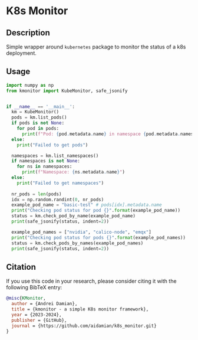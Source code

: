 # K8s Monitor 

## Description

Simple wrapper around `kubernetes` package to monitor the status of a k8s deployment.

## Usage

```python
import numpy as np
from kmonitor import KubeMonitor, safe_jsonify


if __name__ == '__main__':
  km = KubeMonitor()
  pods = km.list_pods()
  if pods is not None:
    for pod in pods:
      print(f"Pod: {pod.metadata.name} in namespace {pod.metadata.namespace} is in phase {pod.status.phase}")
  else:
    print("Failed to get pods")

  namespaces = km.list_namespaces()
  if namespaces is not None:
    for ns in namespaces:
      print(f"Namespace: {ns.metadata.name}")
  else:
    print("Failed to get namespaces")
  
  nr_pods = len(pods)
  idx = np.random.randint(0, nr_pods)
  example_pod_name = "basic-test" # pods[idx].metadata.name
  print("Checking pod status for pod {}".format(example_pod_name))
  status = km.check_pod_by_name(example_pod_name)
  print(safe_jsonify(status, indent=2))

  example_pod_names = ["nvidia", "calico-node", "emqx"]
  print("Checking pod status for pods {}".format(example_pod_names))
  status = km.check_pods_by_names(example_pod_names)
  print(safe_jsonify(status, indent=2))
```

## Citation

If you use this code in your research, please consider citing it with the following BibTeX entry:

```bibtex
@misc{KMonitor,
  author = {Andrei Damian},
  title = {kmonitor - a simple K8s monitor framework},
  year = {2023-2024},
  publisher = {GitHub},
  journal = {https://github.com/aidamian/k8s_monitor.git}
}
```